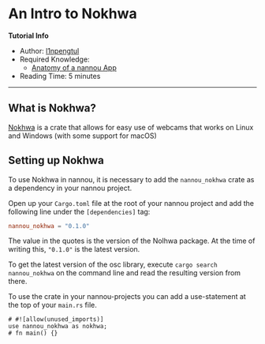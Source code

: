 # An Intro to Nokhwa

**Tutorial Info**

- Author: [l1npengtul](https://l1n.pengtul.net)
- Required Knowledge:
    - [Anatomy of a nannou App](/tutorials/basics/anatomy-of-a-nannou-app.md)
- Reading Time: 5 minutes
---

## What is Nokhwa?

[Nokhwa](https://crates.io/crates/nokhwa) is a crate that allows for easy use of webcams that works on Linux and Windows (with some support for macOS)

## Setting up Nokhwa

To use Nokhwa in nannou, it is necessary to add the `nannou_nokhwa` crate as a dependency in your nannou project.

Open up your `Cargo.toml` file at the root of your nannou project and add the following line under the `[dependencies]` tag:

```toml
nannou_nokhwa = "0.1.0"
```

The value in the quotes is the version of the Nolhwa package. At the time of writing this, `"0.1.0"` is the latest version.

To get the latest version of the osc library, execute `cargo search nannou_nokhwa` on the command line and read the resulting version from there.

To use the crate in your nannou-projects you can add a use-statement at the top of your `main.rs` file.

```rust,no_run
# #![allow(unused_imports)]
use nannou_nokhwa as nokhwa;
# fn main() {}
```
